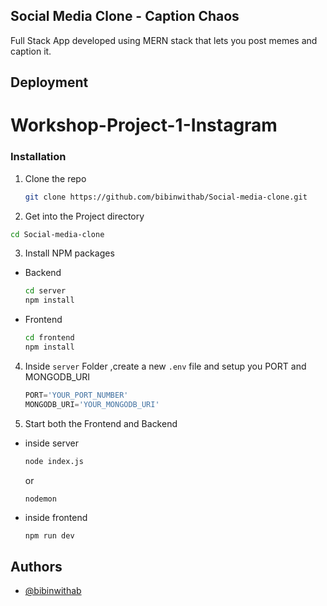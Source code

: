 
## Social Media Clone - Caption Chaos

Full Stack App developed using MERN stack that lets you post memes and caption it.

## Deployment
# Workshop-Project-1-Instagram

### Installation

1. Clone the repo
   ```sh
   git clone https://github.com/bibinwithab/Social-media-clone.git
   ```

2. Get into the Project directory
  ```sh
  cd Social-media-clone
  ```

3. Install NPM packages

- Backend
   ```sh
   cd server
   npm install
   ```
- Frontend
   ```sh
   cd frontend
   npm install
   ```
4. Inside `server` Folder ,create a new `.env` file and setup you PORT and MONGODB_URI
   ```js
   PORT='YOUR_PORT_NUMBER' 
   MONGODB_URI='YOUR_MONGODB_URI'
   ```
5. Start both the Frontend and Backend
- inside server
   ```sh
   node index.js
   ```
   or
   ```
   nodemon
   ```
- inside frontend
   ```sh
   npm run dev
   ```
## Authors

- [@bibinwithab](https://www.github.com/bibinwithab)

